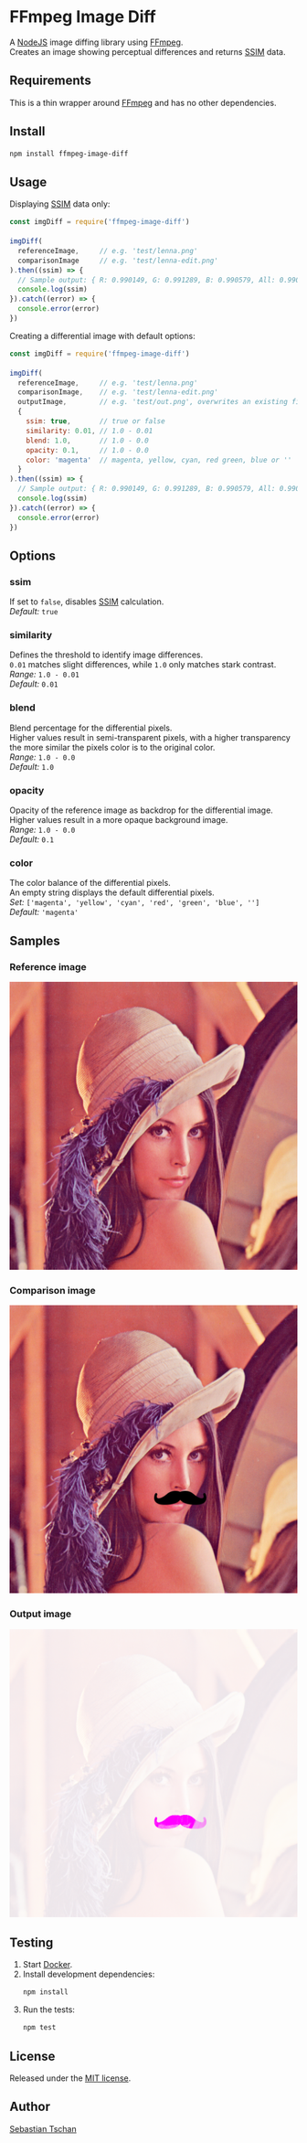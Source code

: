 # FFmpeg Image Diff
A [NodeJS](https://nodejs.org/) image diffing library using
[FFmpeg](https://www.ffmpeg.org/).  
Creates an image showing perceptual differences and returns
[SSIM](https://en.wikipedia.org/wiki/Structural_similarity) data.

## Requirements
This is a thin wrapper around [FFmpeg](https://www.ffmpeg.org/) and has no other
dependencies.

## Install

```sh
npm install ffmpeg-image-diff
```

## Usage

Displaying
[SSIM](https://en.wikipedia.org/wiki/Structural_similarity) data only:
```js
const imgDiff = require('ffmpeg-image-diff')

imgDiff(
  referenceImage,     // e.g. 'test/lenna.png'
  comparisonImage     // e.g. 'test/lenna-edit.png'
).then((ssim) => {
  // Sample output: { R: 0.990149, G: 0.991289, B: 0.990579, All: 0.990672 }
  console.log(ssim)
}).catch((error) => {
  console.error(error)
})
```

Creating a differential image with default options:
```js
const imgDiff = require('ffmpeg-image-diff')

imgDiff(
  referenceImage,     // e.g. 'test/lenna.png'
  comparisonImage,    // e.g. 'test/lenna-edit.png'
  outputImage,        // e.g. 'test/out.png', overwrites an existing file
  {
    ssim: true,       // true or false
    similarity: 0.01, // 1.0 - 0.01
    blend: 1.0,       // 1.0 - 0.0
    opacity: 0.1,     // 1.0 - 0.0
    color: 'magenta'  // magenta, yellow, cyan, red green, blue or ''
  }
).then((ssim) => {
  // Sample output: { R: 0.990149, G: 0.991289, B: 0.990579, All: 0.990672 }
  console.log(ssim)
}).catch((error) => {
  console.error(error)
})
```

## Options

### ssim
If set to `false`, disables
[SSIM](https://en.wikipedia.org/wiki/Structural_similarity) calculation.  
*Default:* `true`

### similarity
Defines the threshold to identify image differences.  
`0.01` matches slight differences, while `1.0` only matches stark contrast.  
*Range:* `1.0 - 0.01`  
*Default:* `0.01`

### blend
Blend percentage for the differential pixels.  
Higher values result in semi-transparent pixels, with a higher transparency the
more similar the pixels color is to the original color.  
*Range:* `1.0 - 0.0`  
*Default:* `1.0`

### opacity
Opacity of the reference image as backdrop for the differential image.  
Higher values result in a more opaque background image.  
*Range:* `1.0 - 0.0`  
*Default:* `0.1`

### color
The color balance of the differential pixels.  
An empty string displays the default differential pixels.  
*Set:* `['magenta', 'yellow', 'cyan', 'red', 'green', 'blue', '']`  
*Default:* `'magenta'`

## Samples

### Reference image
![Lenna](samples/lenna.png)

### Comparison image
![Lenna Edit](samples/lenna-edit.png)

### Output image
![Lenna Diff](samples/lenna-diff.png)

## Testing
1. Start [Docker](https://docs.docker.com/).
3. Install development dependencies:
   ```sh
   npm install
   ```
4. Run the tests:
   ```sh
   npm test
   ```

## License
Released under the [MIT license](https://opensource.org/licenses/MIT).

## Author
[Sebastian Tschan](https://blueimp.net/)
